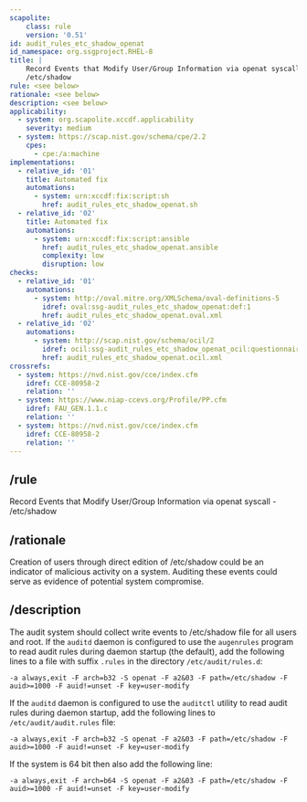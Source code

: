 ```yaml
---
scapolite:
    class: rule
    version: '0.51'
id: audit_rules_etc_shadow_openat
id_namespace: org.ssgproject.RHEL-8
title: |
    Record Events that Modify User/Group Information via openat syscall -
    /etc/shadow
rule: <see below>
rationale: <see below>
description: <see below>
applicability:
  - system: org.scapolite.xccdf.applicability
    severity: medium
  - system: https://scap.nist.gov/schema/cpe/2.2
    cpes:
      - cpe:/a:machine
implementations:
  - relative_id: '01'
    title: Automated fix
    automations:
      - system: urn:xccdf:fix:script:sh
        href: audit_rules_etc_shadow_openat.sh
  - relative_id: '02'
    title: Automated fix
    automations:
      - system: urn:xccdf:fix:script:ansible
        href: audit_rules_etc_shadow_openat.ansible
        complexity: low
        disruption: low
checks:
  - relative_id: '01'
    automations:
      - system: http://oval.mitre.org/XMLSchema/oval-definitions-5
        idref: oval:ssg-audit_rules_etc_shadow_openat:def:1
        href: audit_rules_etc_shadow_openat.oval.xml
  - relative_id: '02'
    automations:
      - system: http://scap.nist.gov/schema/ocil/2
        idref: ocil:ssg-audit_rules_etc_shadow_openat_ocil:questionnaire:1
        href: audit_rules_etc_shadow_openat.ocil.xml
crossrefs:
  - system: https://nvd.nist.gov/cce/index.cfm
    idref: CCE-80958-2
    relation: ''
  - system: https://www.niap-ccevs.org/Profile/PP.cfm
    idref: FAU_GEN.1.1.c
    relation: ''
  - system: https://nvd.nist.gov/cce/index.cfm
    idref: CCE-80958-2
    relation: ''
---
```



## /rule

Record Events that Modify User/Group Information via openat syscall -
/etc/shadow

## /rationale

Creation
of users through direct edition of /etc/shadow could be an indicator of
malicious activity on a system. Auditing these events could serve as
evidence of potential system compromise.

## /description

The
audit system should collect write events to /etc/shadow file for all
users and root. If the `auditd` daemon is configured to use the
`augenrules` program to read audit rules during daemon startup (the
default), add the following lines to a file with suffix `.rules` in the
directory `/etc/audit/rules.d`:

``` 
-a always,exit -F arch=b32 -S openat -F a2&03 -F path=/etc/shadow -F auid>=1000 -F auid!=unset -F key=user-modify
```

If the `auditd` daemon is configured to use the `auditctl` utility to
read audit rules during daemon startup, add the following lines to
`/etc/audit/audit.rules` file:

``` 
-a always,exit -F arch=b32 -S openat -F a2&03 -F path=/etc/shadow -F auid>=1000 -F auid!=unset -F key=user-modify
```

If the system is 64 bit then also add the following line:

``` 
-a always,exit -F arch=b64 -S openat -F a2&03 -F path=/etc/shadow -F auid>=1000 -F auid!=unset -F key=user-modify
```
